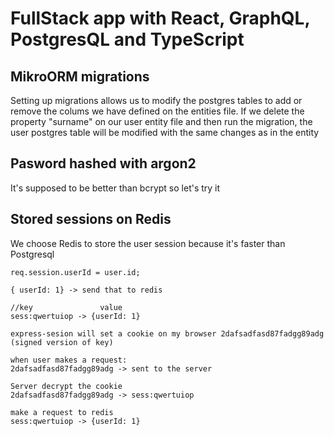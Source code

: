 
# FullStack app with React, GraphQL, PostgresQL and TypeScript

## MikroORM migrations
Setting up migrations allows us to modify the postgres tables to add or remove the colums we have defined on the entities file. If we delete the property "surname" on our user entity file and then run the migration, the user postgres table will be modified with the same changes as in the entity

## Pasword hashed with argon2
It's supposed to be better than bcrypt so let's try it

## Stored sessions on Redis
We choose Redis to store the user session because it's faster than Postgresql
```
req.session.userId = user.id;

{ userId: 1} -> send that to redis

//key               value
sess:qwertuiop -> {userId: 1}

express-sesion will set a cookie on my browser 2dafsadfasd87fadgg89adg (signed version of key)

when user makes a request:
2dafsadfasd87fadgg89adg -> sent to the server

Server decrypt the cookie
2dafsadfasd87fadgg89adg -> sess:qwertuiop

make a request to redis
sess:qwertuiop -> {userId: 1}

```
